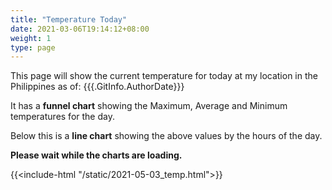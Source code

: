 ```yaml
---
title: "Temperature Today"
date: 2021-03-06T19:14:12+08:00
weight: 1
type: page
---
```


This page will show the current temperature for today at my location in the Philippines as of: {{{.GitInfo.AuthorDate}}}


It has a **funnel chart** showing the Maximum, Average and Minimum temperatures for the day.

Below this is a **line chart** showing the above values by the hours of the day.

**Please wait while the charts are loading.**

{{<include-html "/static/2021-05-03_temp.html">}}

